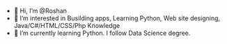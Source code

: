 - 👋 Hi, I’m @Roshan
- 👀 I’m interested in Busilding apps, Learning Python, Web site designing, Java/C#/HTML/CSS/Php Knowledge
- 🌱 I’m currently learning Python. I follow Data Science degree.

<!---
rk3055089/rk3055089 is a ✨ special ✨ repository because its `README.md` (this file) appears on your GitHub profile.
You can click the Preview link to take a look at your changes.
--->
